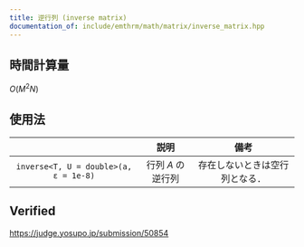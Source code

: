 ```yaml
---
title: 逆行列 (inverse matrix)
documentation_of: include/emthrm/math/matrix/inverse_matrix.hpp
---
```



## 時間計算量

$O(M^2 N)$


## 使用法

||説明|備考|
|:--:|:--:|:--:|
|`inverse<T, U = double>(a, ε = 1e-8)`|行列 $A$ の逆行列|存在しないときは空行列となる．|


## Verified

https://judge.yosupo.jp/submission/50854

